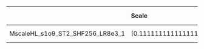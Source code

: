 |                                  | Scale                | Scale tensor              | Learning Rate   | Number of parameters   | Best PSNR            |
|:---------------------------------|:---------------------|:--------------------------|:----------------|:-----------------------|:---------------------|
| MscaleHL_s1o9_ST2_SHF256_LR8e3_1 | [0.1111111111111111] | [0.1111111111111111, 2.0] | [0.008]         | [133123]               | [28.967230319976807] |